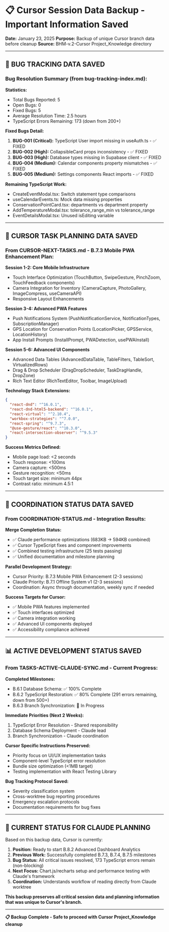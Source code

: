 # 📋 Cursor Session Data Backup - Important Information Saved

**Date:** January 23, 2025
**Purpose:** Backup of unique Cursor branch data before cleanup
**Source:** BHM-v.2-Cursor Project_Knowledge directory

---

## 🐛 **BUG TRACKING DATA SAVED**

### **Bug Resolution Summary (from bug-tracking-index.md):**

**Statistics:**
- Total Bugs Reported: 5
- Open Bugs: 0
- Fixed Bugs: 5
- Average Resolution Time: 2.5 hours
- TypeScript Errors Remaining: 173 (down from 200+)

**Fixed Bugs Detail:**
1. **BUG-001 (Critical):** TypeScript User import missing in useAuth.ts - ✅ FIXED
2. **BUG-002 (High):** CollapsibleCard props inconsistency - ✅ FIXED
3. **BUG-003 (High):** Database types missing in Supabase client - ✅ FIXED
4. **BUG-004 (Medium):** Calendar components property mismatches - ✅ FIXED
5. **BUG-005 (Medium):** Settings components React imports - ✅ FIXED

**Remaining TypeScript Work:**
- CreateEventModal.tsx: Switch statement type comparisons
- useCalendarEvents.ts: Mock data missing properties
- ConservationPointCard.tsx: departments vs department property
- AddTemperatureModal.tsx: tolerance_range_min vs tolerance_range
- EventDetailsModal.tsx: Unused isEditing variable

---

## 🎯 **CURSOR TASK PLANNING DATA SAVED**

### **From CURSOR-NEXT-TASKS.md - B.7.3 Mobile PWA Enhancement Plan:**

**Session 1-2: Core Mobile Infrastructure**
- Touch Interface Optimization (TouchButton, SwipeGesture, PinchZoom, TouchFeedback components)
- Camera Integration for Inventory (CameraCapture, PhotoGallery, ImageCompress, useCameraAPI)
- Responsive Layout Enhancements

**Session 3-4: Advanced PWA Features**
- Push Notifications System (PushNotificationService, NotificationTypes, SubscriptionManager)
- GPS Location for Conservation Points (LocationPicker, GPSService, LocationHistory)
- App Install Prompts (InstallPrompt, PWADetection, usePWAInstall)

**Session 5-6: Advanced UI Components**
- Advanced Data Tables (AdvancedDataTable, TableFilters, TableSort, VirtualizedRows)
- Drag & Drop Scheduler (DragDropScheduler, TaskDragHandle, DropZone)
- Rich Text Editor (RichTextEditor, Toolbar, ImageUpload)

**Technology Stack Extensions:**
```json
{
  "react-dnd": "^16.0.1",
  "react-dnd-html5-backend": "^16.0.1",
  "react-virtual": "^2.10.4",
  "workbox-strategies": "^7.0.0",
  "react-spring": "^9.7.3",
  "@use-gesture/react": "^10.3.0",
  "react-intersection-observer": "^9.5.3"
}
```

**Success Metrics Defined:**
- Mobile page load: <2 seconds
- Touch response: <100ms
- Camera capture: <500ms
- Gesture recognition: <50ms
- Touch target size: minimum 44px
- Contrast ratio: minimum 4.5:1

---

## 🔄 **COORDINATION STATUS DATA SAVED**

### **From COORDINATION-STATUS.md - Integration Results:**

**Merge Completion Status:**
- ✅ Claude performance optimizations (683KB → 594KB combined)
- ✅ Cursor TypeScript fixes and component improvements
- ✅ Combined testing infrastructure (25 tests passing)
- ✅ Unified documentation and milestone planning

**Parallel Development Strategy:**
- Cursor Priority: B.7.3 Mobile PWA Enhancement (2-3 sessions)
- Claude Priority: B.7.1 Offline System v1 (2-3 sessions)
- Coordination: Async through documentation, weekly sync if needed

**Success Targets for Cursor:**
- ✅ Mobile PWA features implemented
- ✅ Touch interfaces optimized
- ✅ Camera integration working
- ✅ Advanced UI components deployed
- ✅ Accessibility compliance achieved

---

## 📊 **ACTIVE DEVELOPMENT STATUS SAVED**

### **From TASKS-ACTIVE-CLAUDE-SYNC.md - Current Progress:**

**Completed Milestones:**
- B.6.1 Database Schema: ✅ 100% Complete
- B.6.2 TypeScript Restoration: ✅ 80% Complete (291 errors remaining, down from 500+)
- B.6.3 Branch Synchronization: 🔄 In Progress

**Immediate Priorities (Next 2 Weeks):**
1. TypeScript Error Resolution - Shared responsibility
2. Database Schema Deployment - Claude lead
3. Branch Synchronization - Claude coordination

**Cursor Specific Instructions Preserved:**
- Priority focus on UI/UX implementation tasks
- Component-level TypeScript error resolution
- Bundle size optimization (<1MB target)
- Testing implementation with React Testing Library

**Bug Tracking Protocol Saved:**
- Severity classification system
- Cross-worktree bug reporting procedures
- Emergency escalation protocols
- Documentation requirements for bug fixes

---

## 🎯 **CURRENT STATUS FOR CLAUDE PLANNING**

Based on this backup data, Cursor is currently:

1. **Position:** Ready to start B.8.2 Advanced Dashboard Analytics
2. **Previous Work:** Successfully completed B.7.3, B.7.4, B.7.5 milestones
3. **Bug Status:** All critical issues resolved, 173 TypeScript errors remain (non-blocking)
4. **Next Focus:** Chart.js/recharts setup and performance testing with Claude's framework
5. **Coordination:** Understands workflow of reading directly from Claude worktree

**This backup preserves all critical session data and planning information that was unique to Cursor's branch.**

---

**📋 Backup Complete - Safe to proceed with Cursor Project_Knowledge cleanup**